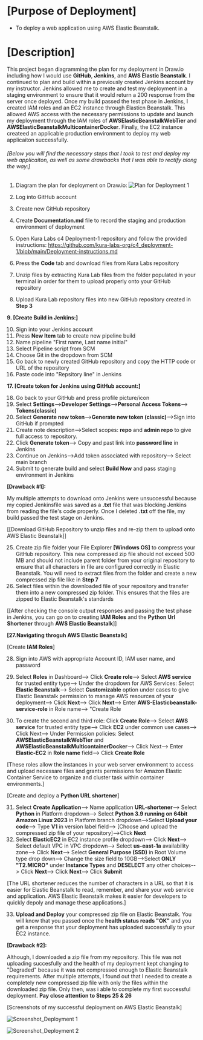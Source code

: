 # [Purpose of Deployment]

* To deploy a web application using AWS Elastic Beanstalk.

# [Description]

This project began diagramming the plan for my deployment in Draw.io including how I would use **GitHub**, **Jenkins**, and **AWS Elastic Beanstalk**. I continued to plan and build within a previously created Jenkins account by my instructor. Jenkins allowed me to create and test my deployment in a staging environment to ensure that it would return a 200 response from the server once deployed. Once my build passed the test phase in Jenkins, I created IAM roles and an EC2 instance through Elasticn Beanstalk. This allowed AWS access with the necessary permissions to update and launch my deployment through the IAM roles of **AWSElasticBeanstalkWebTier** and  **AWSElasticBeanstalkMulticontainerDocker**. Finally, the EC2 instance createed an applicable production environment to deploy my web applicaiton successfully. 

###### [Below you will find the necessary steps that I took to test and deploy my web applicaiton, as well as some drawbacks that I was able to rectify along the way:] 

1. Diagram the plan for deployment on Draw.io:
![Plan for Deployment 1](https://github.com/DANNYDEE93/Deployment_DD/assets/140758597/7348be2d-c2aa-4a30-ac4f-fec7401676f9)

2. Log into GitHub account
3. Create new GitHub repository
4. Create **Documentation.md** file to record the staging and production environment of deployment
5. Open Kura Labs c4 Deployment-1 repository and follow the provided instructions:
   https://github.com/kura-labs-org/c4_deployment-1/blob/main/Deployment-instructions.md
6. Press the **Code** tab and download files from Kura Labs repository
7. Unzip files by extracting Kura Lab files from the folder populated in your terminal in order for them to upload properly onto your GitHub repository 
8. Upload Kura Lab repository files into new GitHub repository created in **Step 3**

**9. [Create Build in Jenkins:]**

10. Sign into your Jenkins account
11. Press **New Item** tab to create new pipeline build
12. Name pipeline "First name, Last name initial"
13. Select Pipeline script from SCM
14. Choose Git in the dropdown from SCM
15. Go back to newly created GitHub repository and copy the HTTP code or URL of the repository
16. Paste code into "Repsitory line" in Jenkins

**17. [Create token for Jenkins using GitHub account:]**

18. Go back to your GitHub and press profile picture/icon
19. Select **Settings**-->**Developer Settings**-->**Personal Access Tokens**--> **Tokens(classic)**
20. Select **Generate new token**-->**Generate new token (classic)**-->Sign into GitHub if prompted
21. Create note description-->Select scopes: **repo** and **admin repo** to give full access to repository.
22. Click **Generate token**--> Copy and past link into **password line** in Jenkins
23. Continue on Jenkins-->Add token associated with repository--> Select main branch
24. Submit to generate build and select **Build Now** and pass staging environment in Jenkins

**[Drawback #1]:**

My multiple attempts to download onto Jenkins were unsuccessful because my copied Jenkinsfile was saved as a **.txt** file that was blocking Jenkins from reading the file's code properly. Once I deleted **.txt** off the file, my build passed the test stage on Jenkins. 

[[Download GitHub Repository to unzip files and re-zip them to upload onto AWS Elastic Beanstalk]]

25. Create zip file folder your File Explorer **[Windows OS]** to compress your GitHub repository. This new compressed zip file should not exceed 500 MB and should not include parent folder from your original repository to ensure that all characters in file are configured correctly in Elastic Beanstalk. You will need to extract files from the folder and create a new compressed zip file like in **Step 7**
26. Select files within the downloaded file of your repository and transfer them into a new compressed zip folder. This ensures that the files are zipped to Elastic Beanstalk's standards

[[After checking the console output responses and passing the test phase in Jenkins, you can go on to creating **IAM Roles** and the **Python Url Shortener** through **AWS Elastic Beanstalk**]]

**[27.Navigating throguh AWS Elastic Beanstalk]**

[Create **IAM Roles**]

28. Sign into AWS with appropriate Account ID, IAM user name, and password
    
29. Select **Roles** in Dashboard--> Click **Create role**--> Select **AWS service** for trusted entity type--> Under the dropdown for AWS Services: Select **Elastic Beanstalk**--> Select **Customizable** option under cases to give Elastic Beanstalk permission to manage AWS resources of your deployment--> Click **Next**--> Click **Next**--> Enter **AWS-Elasticbeanstalk-service-role** in Role name--> "Create Role
    
30. To create the second and third role: Click **Create Role**--> Select **AWS service** for trusted entity type--> Click **EC2** under common use cases--> Click Next--> Under Permission policies: Select **AWSElasticBeanstalkWebTier** and **AWSElasticBeanstalkMulticontainerDocker**--> Click Next--> Enter **Elastic-EC2** in **Role name** field--> Click **Create Role**
    
[These roles allow the instances in your web server environment to access and upload necessare files and grants permissions for Amazon Elastic Container Service to organize and cluster task within container environments.]

[Create and deploy a **Python URL shortener**]

31. Select **Create Application**--> Name application **URL-shortener**--> Select **Python** in Platform dropdown--> Select **Python 3.9 running on 64bit Amazon Linux 2023** in Platform branch dropdown-->Select **Upload your code**--> Type **V1** in version label field--> [Choose and upload the compressed zip file of your repository]-->Click **Next**
32. Select **ElasticEC2** in EC2 instance profile dropdown--> Click **Next**--> Select default VPC in VPC dropdown--> Select **us-east-1a** availability zone--> Click **Next**--> Select **General Purpose (SSD)** in Root Volume type drop down--> Change the size field to 10GB-->Select **ONLY "T2.MICRO"** under **Instance Types** and **DESELECT** any other choices--> Click **Next**--> Click **Next**--> Click **Submit**
    
[The URL shortener reduces the number of characters in a URL so that it is easier for Elastic Beanstalk to read, remember, and share your web service and application. AWS Elastic Beanstalk makes it easier for developers to quickly depoly and manage these applications.]

33. **Upload and Deploy** your compressed zip file on Elastic Beanstalk. You will know that you passed once the **health status reads "OK"** and you get a response that your deployment has uploaded successfully to your EC2 instance.

**[Drawback #2]:**

Although, I downloaded a zip file from my repository. This file was not uploading succesfully and the health of my deployment kept changing to "Degraded" because it was not compressed enough to Elastic Beanstalk requirements. After multiple attempts, I found out that I needed to create a completely new compressed zip file with only the files within the downloaded zip file. Only then, was i able to complete my first successful deployment. **Pay close attention to Steps 25 & 26** 

[Screenshots of my successful deployment on AWS Elastic Beanstalk]

![Screenshot_Deployment 1](https://github.com/DANNYDEE93/Deployment_DD/assets/140758597/0fb109e5-b273-4881-8fb5-6dbbf8c413d5)

![Screenshot_Deployment 2](https://github.com/DANNYDEE93/Deployment_DD/assets/140758597/9791a8c8-02fe-4462-9ff4-80e370aaa15b)
